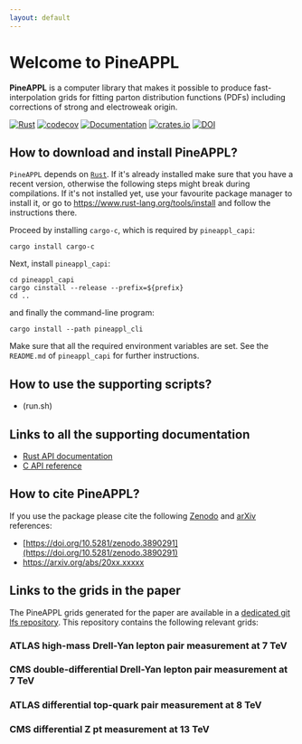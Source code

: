 ```yaml
---
layout: default
---
```


# Welcome to PineAPPL

**PineAPPL** is a computer library that makes it possible to produce fast-interpolation grids for fitting parton distribution functions (PDFs) including corrections of strong and electroweak origin.

[![Rust](https://github.com/N3PDF/pineappl/workflows/Rust/badge.svg)](https://github.com/N3PDF/pineappl/actions?query=workflow%3ARust)
[![codecov](https://codecov.io/gh/N3PDF/pineappl/branch/master/graph/badge.svg)](https://codecov.io/gh/N3PDF/pineappl)
[![Documentation](https://docs.rs/pineappl/badge.svg)](https://docs.rs/pineappl)
[![crates.io](https://img.shields.io/crates/v/pineappl.svg)](https://crates.io/crates/pineappl)
[![DOI](https://zenodo.org/badge/248306479.svg)](https://zenodo.org/badge/latestdoi/248306479)



## How to download and install PineAPPL?

`PineAPPL` depends on [`Rust`](https://www.rust-lang.org/). If it's already
installed make sure that you have a recent version, otherwise the following
steps might break during compilations. If it's not installed yet, use your
favourite package manager to install it, or go to
<https://www.rust-lang.org/tools/install> and follow the instructions there.

Proceed by installing `cargo-c`, which is required by `pineappl_capi`:

    cargo install cargo-c

Next, install `pineappl_capi`:

    cd pineappl_capi
    cargo cinstall --release --prefix=${prefix}
    cd ..

and finally the command-line program:

    cargo install --path pineappl_cli

Make sure that all the required environment variables are set. See the
`README.md` of `pineappl_capi` for further instructions.

## How to use the supporting scripts?

- (run.sh)

## Links to all the supporting documentation

- [Rust API documentation](https://docs.rs/pineappl)
- [C API reference](https://docs.rs/pineappl_capi/0.2.0/pineappl_capi/)

## How to cite PineAPPL?

If you use the package please cite the following [Zenodo](https://zenodo.org/) and [arXiv](https://arxiv.org/) references:
- [https://doi.org/10.5281/zenodo.3890291](https://doi.org/10.5281/zenodo.3890291)
- https://arxiv.org/abs/20xx.xxxxx


## Links to the grids in the paper

The PineAPPL grids generated for the paper are available in a [dedicated git lfs repository](https://github.com/N3PDF/pineapplgrids). This repository contains the following relevant grids:

### ATLAS high-mass Drell-Yan lepton pair measurement at 7 TeV

### CMS double-differential Drell-Yan lepton pair measurement at 7 TeV

### ATLAS differential top-quark pair measurement at 8 TeV

### CMS differential Z pt measurement at 13 TeV

